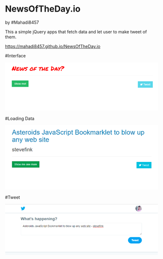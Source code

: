 # NewsOfTheDay.io
by #Mahadi8457

This a simple jQuery apps that fetch data and let user to make tweet of them.

https://mahadi8457.github.io/NewsOfTheDay.io

#Interface

![screenshot](screenshot1.png)

#Loading Data

![screenshot](screenshot2.png)

#Tweet

![screenshot](screenshot3.png)
